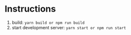 # Instructions

1. build: `yarn build or npm run build`
2. start development server: `yarn start or npm run start`